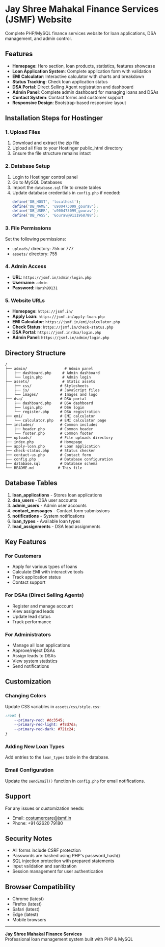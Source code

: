 # Jay Shree Mahakal Finance Services (JSMF) Website

Complete PHP/MySQL finance services website for loan applications, DSA management, and admin control.

## Features

- **Homepage**: Hero section, loan products, statistics, features showcase
- **Loan Application System**: Complete application form with validation
- **EMI Calculator**: Interactive calculator with charts and breakdown
- **Status Tracking**: Check loan application status
- **DSA Portal**: Direct Selling Agent registration and dashboard
- **Admin Panel**: Complete admin dashboard for managing loans and DSAs
- **Contact System**: Contact forms and customer support
- **Responsive Design**: Bootstrap-based responsive layout

## Installation Steps for Hostinger

### 1. Upload Files
1. Download and extract the zip file
2. Upload all files to your Hostinger public_html directory
3. Ensure the file structure remains intact

### 2. Database Setup
1. Login to Hostinger control panel
2. Go to MySQL Databases
3. Import the `database.sql` file to create tables
4. Update database credentials in `config.php` if needed:
   ```php
   define('DB_HOST', 'localhost');
   define('DB_NAME', 'u900473099_gourav');
   define('DB_USER', 'u900473099_gourav');
   define('DB_PASS', 'Gourav@9111968788');
   ```

### 3. File Permissions
Set the following permissions:
- `uploads/` directory: 755 or 777
- `assets/` directory: 755

### 4. Admin Access
- **URL**: `https://jsmf.in/admin/login.php`
- **Username**: `admin`
- **Password**: `Harsh@9131`

### 5. Website URLs
- **Homepage**: `https://jsmf.in/`
- **Apply Loan**: `https://jsmf.in/apply-loan.php`
- **EMI Calculator**: `https://jsmf.in/emi/calculator.php`
- **Check Status**: `https://jsmf.in/check-status.php`
- **DSA Portal**: `https://jsmf.in/dsa/login.php`
- **Admin Panel**: `https://jsmf.in/admin/login.php`

## Directory Structure

```
/
├── admin/                 # Admin panel
│   ├── dashboard.php     # Admin dashboard
│   └── login.php         # Admin login
├── assets/               # Static assets
│   ├── css/             # Stylesheets
│   ├── js/              # JavaScript files
│   └── images/          # Images and logo
├── dsa/                 # DSA portal
│   ├── dashboard.php    # DSA dashboard
│   ├── login.php        # DSA login
│   └── register.php     # DSA registration
├── emi/                 # EMI calculator
│   └── calculator.php   # EMI calculator page
├── includes/            # Common includes
│   ├── header.php       # Common header
│   └── footer.php       # Common footer
├── uploads/             # File uploads directory
├── index.php            # Homepage
├── apply-loan.php       # Loan application
├── check-status.php     # Status checker
├── contact-us.php       # Contact form
├── config.php           # Database configuration
├── database.sql         # Database schema
└── README.md           # This file
```

## Database Tables

1. **loan_applications** - Stores loan applications
2. **dsa_users** - DSA user accounts
3. **admin_users** - Admin user accounts
4. **contact_messages** - Contact form submissions
5. **notifications** - System notifications
6. **loan_types** - Available loan types
7. **lead_assignments** - DSA lead assignments

## Key Features

### For Customers
- Apply for various types of loans
- Calculate EMI with interactive tools
- Track application status
- Contact support

### For DSAs (Direct Selling Agents)
- Register and manage account
- View assigned leads
- Update lead status
- Track performance

### For Administrators
- Manage all loan applications
- Approve/reject DSAs
- Assign leads to DSAs
- View system statistics
- Send notifications

## Customization

### Changing Colors
Update CSS variables in `assets/css/style.css`:
```css
:root {
    --primary-red: #dc3545;
    --primary-red-light: #f8d7da;
    --primary-red-dark: #721c24;
}
```

### Adding New Loan Types
Add entries to the `loan_types` table in the database.

### Email Configuration
Update the `sendEmail()` function in `config.php` for email notifications.

## Support

For any issues or customization needs:
- Email: costumercare@jsmf.in
- Phone: +91 62620 79180

## Security Notes

- All forms include CSRF protection
- Passwords are hashed using PHP's password_hash()
- SQL injection protection with prepared statements
- Input validation and sanitization
- Session management for user authentication

## Browser Compatibility

- Chrome (latest)
- Firefox (latest)
- Safari (latest)
- Edge (latest)
- Mobile browsers

---

**Jay Shree Mahakal Finance Services**  
Professional loan management system built with PHP & MySQL